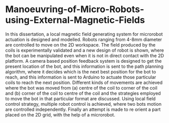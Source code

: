 # Manoeuvring-of-Micro-Robots-using-External-Magnetic-Fields

In this dissertation, a local magnetic field generating system for microrobot actuation is designed and modelled. Robots ranging from 4-8mm diameter are controlled to move on the 2D
workspace. The field produced by the coils is experimentally validated and a new design of
robot is shown, where the bot can be manipulated even when it is not in direct contact with the
2D platform. A camera based position feedback system is designed to get the present location
of the bot, and this information is sent to the path planning algorithm, where it decides which
is the next best position for the bot to reach, and this information is sent to Arduino to actuate
those particular coils to reach the next position. Different kinds of movements are achieved
where the bot was moved from (a) centre of the coil to corner of the coil and (b) corner of the
coil to centre of the coil and the strategies employed to move the bot in that particular format
are discussed. Using local field control strategy, multiple robot control is achieved, where two
bots motion are controlled independently. Finally an attempt is made to re orient a part placed
on the 2D grid, with the help of a microrobot.
